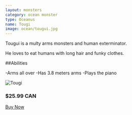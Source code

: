 ```yaml
---
layout: monsters
category: ocean monster
type: Oceanus
name: Tougi
image: ocean/tougui.jpg
---
```


Tougui is a multy arms monsters and human exterminator.

He loves to eat humans with long hair and funky clothes.

##Abilities

-Arms all over
-Has 3.8 meters arms
-Plays the piano

![Tougi](http://api.ning.com/files/C-7ezzkIgrVoNMiO*3oWPn6hvDZW6FUdw5bAkgAxlfCrcValaB2eUX6aASfaoBDwv6tmGAywdaDMUFf8rcNQBN3IlJRrErQB/tougui.jpg?width=600&height=399)
<div class="gutter media grid">
	<h3>$25.99 CAN</h3>
	<a class="btn-round mega {% if page.url == '/cart/' %}current{% endif %}"href="{{site.baseurl}}/cart/">Buy Now</a>
</div>
